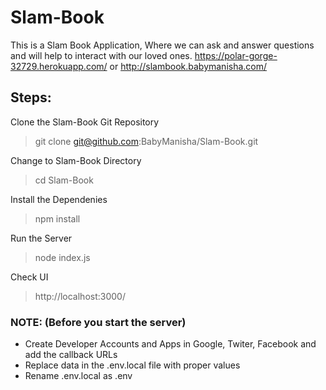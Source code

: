 # Slam-Book
This is a Slam Book Application, Where we can ask and answer questions and will help to interact with our loved ones.
https://polar-gorge-32729.herokuapp.com/ or http://slambook.babymanisha.com/

## Steps:

Clone the Slam-Book Git Repository
>git clone git@github.com:BabyManisha/Slam-Book.git

Change to Slam-Book Directory
>cd Slam-Book

Install the Dependenies
>npm install

Run the Server
>node index.js

Check UI
>http://localhost:3000/

### NOTE: (Before you start the server)
* Create Developer Accounts and Apps in Google, Twiter, Facebook and add the callback URLs
* Replace data in the .env.local file with proper values
* Rename .env.local as .env
